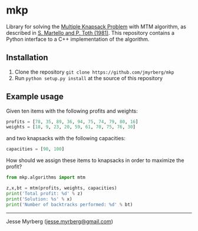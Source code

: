 # mkp

Library for solving the [Multiple Knapsack Problem](http://www.or.deis.unibo.it/kp/Chapter6.pdf) with MTM algorithm, 
as described in [S. Martello and P. Toth (1981)](https://www.sciencedirect.com/science/article/pii/0166218X81900056).
This repository contains a Python interface to a C++ implementation of the algorithm.

## Installation

1. Clone the repository ```git clone https://github.com/jmyrberg/mkp```
2. Run ```python setup.py install``` at the source of this repository

## Example usage
Given ten items with the following profits and weights:
```python
profits = [78, 35, 89, 36, 94, 75, 74, 79, 80, 16]
weights = [18, 9, 23, 20, 59, 61, 70, 75, 76, 30]
```

and two knapsacks with the following capacities:
```python
capacities = [90, 100]
```

How should we assign these items to knapsacks in order to maximize the profit?
```python
from mkp.algorithms import mtm

z,x,bt = mtm(profits, weights, capacities)
print('Total profit: %d' % z)
print('Solution: %s' % x)
print('Number of backtracks performed: %d' % bt)
```

---
Jesse Myrberg (jesse.myrberg@gmail.com)